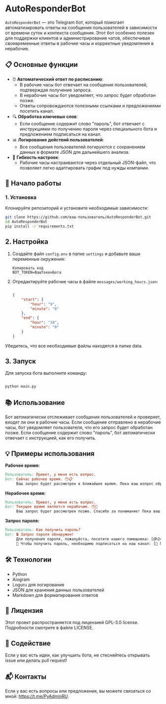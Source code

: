 # AutoResponderBot

`AutoResponderBot` — это Telegram бот, который помогает автоматизировать ответы на сообщения пользователей в 
зависимости от времени суток и контекста сообщения. Этот бот особенно полезен для поддержки клиентов и 
администрирования чатов, обеспечивая своевременные ответы в рабочие часы и корректные уведомления в нерабочие.

## 📋 Основные функции

- ⏰ **Автоматический ответ по расписанию**:
  - В рабочие часы бот отвечает на сообщения пользователей, подтверждая получение запроса.
  - В нерабочие часы бот уведомляет, что запрос будет обработан позже.
  - Ответы сопровождаются полезными ссылками и предложениями посетить канал.
- 🔍 **Обработка ключевых слов**:
  - Если сообщение содержит слово "пароль", бот отвечает с инструкциями по получению пароля через специального бота и предложением подписаться на канал.
- 📊 **Логирование действий пользователей**:
  - Все сообщения пользователей логируются с сохранением данных в формате JSON для дальнейшего анализа.
- 📁 **Гибкость настроек**:
  - Рабочие часы настраиваются через отдельный JSON-файл, что позволяет легко адаптировать график под нужды компании.

## 🚀 Начало работы

### 1. Установка
Клонируйте репозиторий и установите необходимые зависимости:

```bash
git clone https://github.com/ваш-пользователь/AutoResponderBot.git
cd AutoResponderBot
pip install -r requirements.txt
```

## 2. Настройка

1. Создайте файл `config.env` в папке `settings` и добавьте ваши переменные окружения:

    ```env
    Копировать код
    BOT_TOKEN=ВашТокенБота
    ```

2. Отредактируйте рабочие часы в файле `messages/working_hours.json`:
    ```json
    
    {
        "start": {
            "hour": "9",
            "minute": "0"
        },
        "end": {
            "hour": "18",
            "minute": "0"
        }
    }
    ```
Убедитесь, что все необходимые файлы находятся в папке data.

## 3. Запуск

Для запуска бота выполните команду:

```bash

python main.py
```

## 📚 Использование

Бот автоматически отслеживает сообщения пользователей и проверяет, входят ли они в рабочие часы.
Если сообщение отправлено в нерабочие часы, бот уведомляет пользователя, что его запрос будет обработан позже.
Если сообщение содержит слово "пароль", бот автоматически отвечает с инструкцией, как его получить.

## 💡 Примеры использования

**Рабочее время:**

```makefile
Пользователь: Привет, у меня есть вопрос.
Бот: Сейчас рабочее время. 🕐📋
     Ваш запрос будет рассмотрен в ближайшее время. Пока ваш вопрос обрабатывается, вы можете ознакомиться с нашим каналом: https://t.me/+uE6L_wey4c43YWEy.
```

**Нерабочее время:**

```makefile
Пользователь: Привет, у меня есть вопрос.
Бот: Текущее время является нерабочим. 🕒📅
     Ваш запрос будет рассмотрен позже. Спасибо за понимание! Пока ваш вопрос обрабатывается, вы можете ознакомиться с нашим каналом: https://t.me/+uE6L_wey4c43YWEy.
```
**Запрос пароля:**

```makefile
Пользователь: Как получить пароль?
Бот: 🔒 Запрос пароля обнаружен!
     Для получения пароля, пожалуйста, посетите нашего помощника: [@h24service_bot](https://t.me/h24service_bot) 🤖.
     🔑 Чтобы получить пароль, необходимо подписаться на наш канал: [📲 Перейти к каналу](https://t.me/+uE6L_wey4c43YWEy) 📬.
```

## 🛠️ Технологии

* Python
* Aiogram
* Loguru для логирования
* JSON для хранения данных пользователей
* Markdown для форматирования ответов

## 📝 Лицензия

Этот проект распространяется под лицензией GPL-3.0 license. Подробности смотрите в файле LICENSE.

## 🤝 Содействие

Если у вас есть идеи, как улучшить бота, не стесняйтесь открывать issue или делать pull request!

## 📬 Контакты

Если у вас есть вопросы или предложения, вы можете связаться со мной: https://t.me/PyAdminRU.